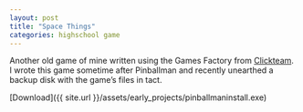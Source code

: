 ```yaml
---
layout: post
title: "Space Things"
categories: highschool game
---
```

Another old game of mine written using the Games Factory from [Clickteam](http://www.clickteam.com/).  I wrote this game sometime after Pinballman and recently unearthed a backup disk with the game’s files in tact.

[Download]({{ site.url }}/assets/early_projects/pinballmaninstall.exe)